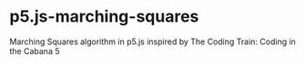 # p5.js-marching-squares
Marching Squares algorithm in p5.js inspired by The Coding Train: Coding in the Cabana 5
